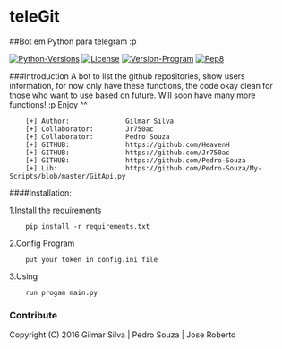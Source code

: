 # teleGit
##Bot em Python para telegram :p

[![Python-Versions](https://img.shields.io/badge/python-2.6%2C%202.7%2C%203.3%2C%203.4%2C%203.5-blue.svg)](https://www.python.org/)
[![License](https://img.shields.io/badge/license-MIT-33CCFF.svg)](https://opensource.org/licenses/MIT)
[![Version-Program](https://img.shields.io/badge/version-1.0-orange.svg)](https://github.com/HeavenH/teleGit/releases)
[![Pep8](https://img.shields.io/badge/style-pep8-FF0000.svg)](https://www.python.org/dev/peps/pep-0008/)

###Introduction
    A bot to list the github repositories, show users information,
    for now only have these functions, the code okay clean for those who want to use based on future.
    Will soon have many more functions! :p
    Enjoy ^^

```
    [+] Author:              Gilmar Silva
    [+] Collaborator:        Jr750ac
    [+] Collaborator:        Pedro Souza
    [+] GITHUB:              https://github.com/HeavenH
    [+] GITHUB:              https://github.com/Jr750ac
    [+] GITHUB:              https://github.com/Pedro-Souza
    [+] Lib:                 https://github.com/Pedro-Souza/My-Scripts/blob/master/GitApi.py
```

####Installation:

1.Install the requirements

```
    pip install -r requirements.txt
```

2.Config Program
```
    put your token in config.ini file
```
3.Using
```
    run progam main.py
```

### Contribute
Copyright (C) 2016 Gilmar Silva | Pedro Souza | Jose Roberto
